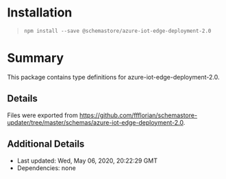 # Installation
> `npm install --save @schemastore/azure-iot-edge-deployment-2.0`

# Summary
This package contains type definitions for azure-iot-edge-deployment-2.0.

## Details
Files were exported from https://github.com/ffflorian/schemastore-updater/tree/master/schemas/azure-iot-edge-deployment-2.0.

## Additional Details
* Last updated: Wed, May 06, 2020, 20:22:29 GMT
* Dependencies: none
